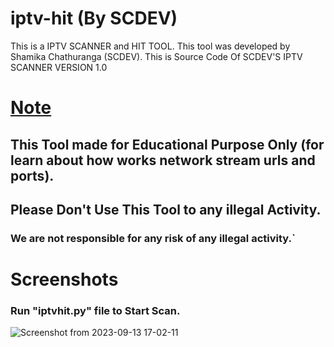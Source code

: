 # iptv-hit (By SCDEV)
This is a IPTV SCANNER and HIT TOOL.  This tool was developed by Shamika Chathuranga (SCDEV).
This is Source Code Of SCDEV'S IPTV SCANNER VERSION 1.0

# <ins>Note</ins>


## **This Tool made for Educational Purpose Only (for learn about how works network stream urls and ports).** 
## **Please Don't Use This Tool to any illegal Activity.**
### We are not responsible for any risk of any illegal activity.`


# Screenshots
### Run "iptvhit.py" file to Start Scan.
![Screenshot from 2023-09-13 17-02-11](https://github.com/Shamika-Chathuranga/iptv-hit/assets/106855835/0f7f7153-b33c-4de1-ad48-dff3f7199fe9)
